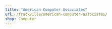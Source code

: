 ```yaml
---
title: "American Computer Associates"
url: /frackville/american-computer-associates/
shop: Computer
---
```

